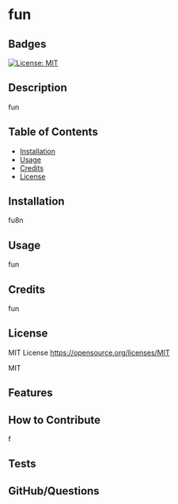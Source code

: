 # fun


## Badges
[![License: MIT](https://img.shields.io/badge/License-MIT-yellow.svg)](https://opensource.org/licenses/MIT)

## Description
fun

## Table of Contents

- [Installation](#installation)
- [Usage](#usage)
- [Credits](#credits)
- [License](#license)

## Installation
fu8n

## Usage
fun

## Credits
fun

## License
MIT License
https://opensource.org/licenses/MIT

MIT

## Features


## How to Contribute
f

## Tests


## GitHub/Questions

